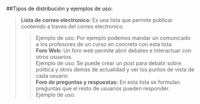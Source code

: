 ##Tipos de distribución y ejemplos de uso:  
>**Lista de correo electronico:** Es una lista que permite publicar contenido a traves del correo electronico.  
>>Ejemplo de uso: Por ejemplo podemos mandar un comunicado a los profesores de un curso en concreto con esta lista.  
>**Foro Web:** Un foro web permite abrir debates e interactuar con otros usuarios.  
>>Ejemplo de uso: Se puede crear un post para debatir sobre politica y otros demas de actualidad y ver los puntos de vista de cada usuario  
>**Foro de preguntas y respuestas:** En esta lista se formulan preguntas que el resto de usuarios pueden responder.  
>>Ejemplo de uso: 
